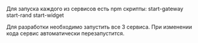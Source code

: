 Для запуска каждого из сервисов есть npm скрипты:
start-gateway
start-rand
start-widget

Для разработки необходимо запустить все 3 сервиса. При изменении кода сервис автоматически перезапустится.

